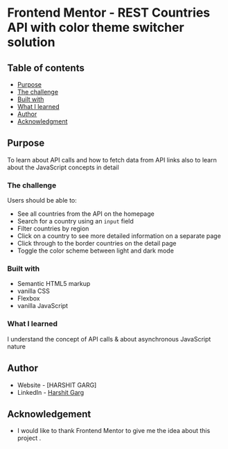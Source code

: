 # Frontend Mentor - REST Countries API with color theme switcher solution


## Table of contents

- [Purpose](#purpose)
- [The challenge](#the-challenge)
- [Built with](#built-with)
- [What I learned](#what-i-learned)
- [Author](#author)
- [Acknowledgment](#acknowledgement)


## Purpose 
To learn about API calls and how to fetch data from API links also to learn about the JavaScript concepts in detail

### The challenge

Users should be able to:

- See all countries from the API on the homepage
- Search for a country using an `input` field
- Filter countries by region
- Click on a country to see more detailed information on a separate page
- Click through to the border countries on the detail page
- Toggle the color scheme between light and dark mode 



### Built with

- Semantic HTML5 markup
- vanilla CSS 
- Flexbox
- vanilla JavaScript 


### What I learned

I understand the concept of API calls & about asynchronous JavaScript nature 

## Author

- Website - [HARSHIT GARG]
- LinkedIn - [Harshit Garg](https://www.linkedin.com/in/harshit-garg-sde/)

## Acknowledgement 

- I would like to thank Frontend Mentor to give me the idea about this project .


